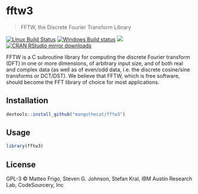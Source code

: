 
# fftw3

> FFTW, the Discrete Fourier Transform Library

[![Linux Build Status](https://travis-ci.org/MangoTheCat/fftw3.svg?branch=master)](https://travis-ci.org/MangoTheCat/fftw3)
[![Windows Build status](https://ci.appveyor.com/api/projects/status/github/MangoTheCat/fftw3?svg=true)](https://ci.appveyor.com/project/MangoTheCat/fftw3)
[![](http://www.r-pkg.org/badges/version/fftw3)](http://www.r-pkg.org/pkg/fftw3)
[![CRAN RStudio mirror downloads](http://cranlogs.r-pkg.org/badges/fftw3)](http://www.r-pkg.org/pkg/fftw3)


FFTW is a C subroutine library for computing the discrete Fourier transform (DFT) in one or more dimensions, of arbitrary input size, and of both real and complex data (as well as of even/odd data, i.e. the discrete cosine/sine transforms or DCT/DST). We believe that FFTW, which is free software, should become the FFT library of choice for most applications.

## Installation

```r
devtools::install_github("mangothecat/fftw3")
```

## Usage

```r
library(fftw3)
```

## License

GPL-3 © Matteo Frigo, Steven G. Johnson, Stefan Kral, IBM Austin Research Lab, CodeSourcery, Inc
